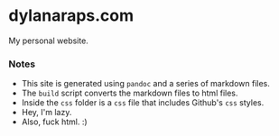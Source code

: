 # dylanaraps.com

My personal website.

### Notes

- This site is generated using `pandoc` and a series of markdown files.
- The `build` script converts the markdown files to html files.
- Inside the `css` folder is a `css` file that includes Github's `css` styles.
- Hey, I'm lazy.
- Also, fuck html. :)

